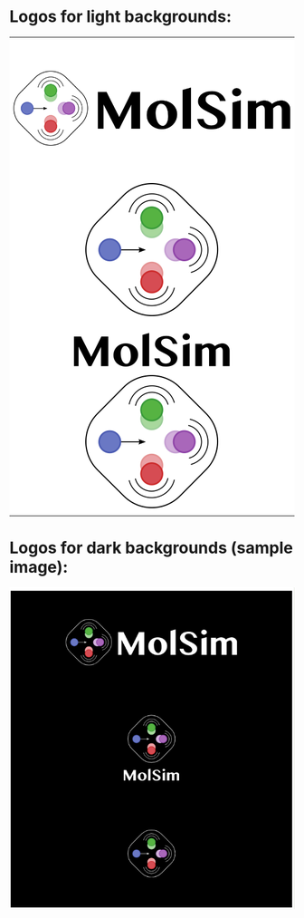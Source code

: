 

# Logos for light backgrounds:

<table bgcolor="white" width=100% align=center>
<tr><td align=center height=250px>
<img src="./horizontal_light.svg">
</td</tr>
<tr><td align=center height=250px>
<img src="./vertical_light.svg">
</td</tr>
<tr><td align=center height=250px>
<img src="./logo_light.svg">
</td</tr>
</table>

# Logos for dark backgrounds (sample image): 

<img src="dark_sample.png">



